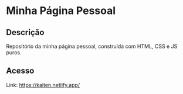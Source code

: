 # Minha Página Pessoal

## Descrição

Repositório da minha página pessoal, construída com HTML, CSS e JS puros.

## Acesso

Link: https://kaiten.netlify.app/
